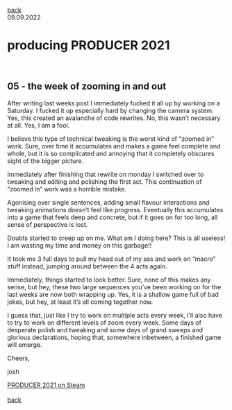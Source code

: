 [back](thinking)<br>
09.09.2022
<h1>producing PRODUCER 2021</h1><br>
<h2>05 - the week of zooming in and out</h2>

After writing last weeks post I immediately fucked it all up by working on a Saturday. I fucked it up especially hard by changing the camera system. Yes, this created an avalanche of code rewrites. No, this wasn’t necessary at all. Yes, I am a fool.

I believe this type of technical tweaking is the worst kind of “zoomed in” work. Sure, over time it accumulates and makes a game feel complete and whole, but it is so complicated and annoying that it completely obscures sight of the bigger picture.

Immediately after finishing that rewrite on monday I switched over to tweaking and editing and polishing the first act. This continuation of “zoomed in” work was a horrible mistake.

Agonising over single sentences, adding small flavour interactions and tweaking animations doesn’t feel like progress. Eventually this accumulates into a game that feels deep and concrete, but if it goes on for too long, all sense of perspective is lost.

Doubts started to creep up on me. What am I doing here? This is all useless! I am wasting my time and money on this garbage!!

It took me 3 full days to pull my head out of my ass and work on “macro” stuff instead, jumping around between the 4 acts again.

Immediately, things started to look better. Sure, none of this makes any sense, but hey, these two large sequences you’ve been working on for the last weeks are now both wrapping up. Yes, it is a shallow game full of bad jokes, but hey, at least it’s all coming together now.

I guess that, just like I try to work on multiple acts every week, I’ll also have to try to work on different levels of zoom every week. Some days of desperate polish and tweaking and some days of grand sweeps and glorious declarations, hoping that, somewhere inbetween, a finished game will emerge.

Cheers,

josh


<a href="https://store.steampowered.com/app/1667320/PRODUCER_2021/?beta=1" target="_blank">PRODUCER 2021 on Steam</a><br>
<br>
[back](producer_collect)
